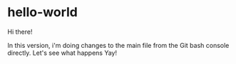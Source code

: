 # hello-world

Hi there!

In this version, i'm doing changes to the main file from the Git bash console directly. Let's see what happens
Yay!